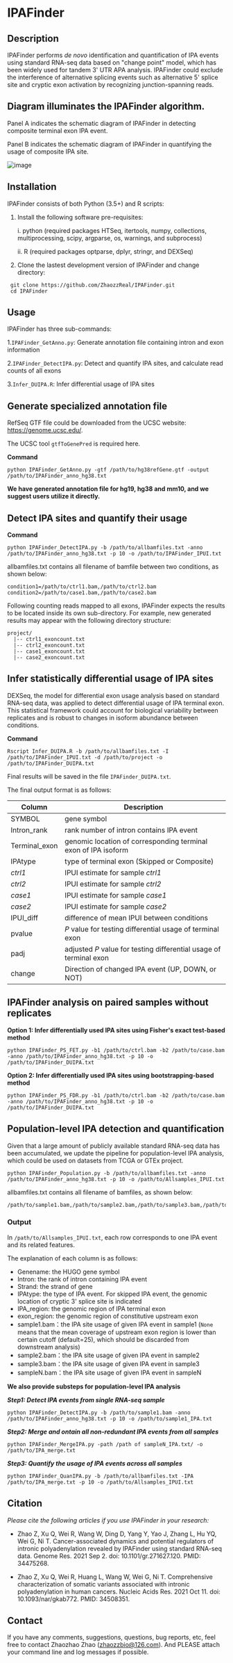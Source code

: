 # IPAFinder



## Description

IPAFinder performs *de novo* identification and quantification of IPA events using standard RNA-seq data based on "change point" model, which has been widely used for tandem 3' UTR APA analysis. IPAFinder could exclude the interference of alternative splicing events such as alternative 5' splice site and cryptic exon activation by recognizing junction-spanning reads.



##  Diagram illuminates the IPAFinder algorithm. 

Panel A indicates the schematic diagram of IPAFinder in detecting composite terminal exon IPA event.

Panel B indicates the schematic diagram of IPAFinder in quantifying the usage of composite IPA site.

![image](https://github.com/ZhaozzReal/IPAFinder/blob/master/Diagram.jpg)

## Installation

IPAFinder consists of both Python (3.5+) and R scripts:

1. Install the following software pre-requisites:

   i. python (required packages HTSeq, itertools, numpy, collections, multiprocessing, scipy, argparse, os, warnings, and subprocess)

   ii. R (required packages optparse, dplyr, stringr, and DEXSeq)

2. Clone the lastest development version of IPAFinder and change directory:

 ```
  git clone https://github.com/ZhaozzReal/IPAFinder.git
  cd IPAFinder
 ```



## Usage 

IPAFinder has three sub-commands:

1.```IPAFinder_GetAnno.py```: Generate annotation file containing intron and exon information

2.```IPAFinder_DetectIPA.py```: Detect and quantify IPA sites, and calculate read counts of all exons

3.```Infer_DUIPA.R```: Infer differential usage of IPA sites



## Generate specialized annotation file

RefSeq GTF file could be downloaded from the UCSC website: https://genome.ucsc.edu/.

The UCSC tool ```gtfToGenePred``` is required here.

**Command**

```
python IPAFinder_GetAnno.py -gtf /path/to/hg38refGene.gtf -output /path/to/IPAFinder_anno_hg38.txt
```

**We have generated annotation file for hg19, hg38 and mm10, and we suggest users utilize it directly.**



## Detect IPA sites and quantify their usage

**Command** 

```
python IPAFinder_DetectIPA.py -b /path/to/allbamfiles.txt -anno /path/to/IPAFinder_anno_hg38.txt -p 10 -o /path/to/IPAFinder_IPUI.txt
```

allbamfiles.txt contains all filename of bamfile between two conditions, as shown below:

```
condition1=/path/to/ctrl1.bam,/path/to/ctrl2.bam 
condition2=/path/to/case1.bam,/path/to/case2.bam
```

Following counting reads mapped to all exons, IPAFinder expects the results to be located inside its own sub-directory. For example, new generated results may appear with the following directory structure:

```
project/
  |-- ctrl1_exoncount.txt
  |-- ctrl2_exoncount.txt
  |-- case1_exoncount.txt
  |-- case2_exoncount.txt
```



## Infer statistically differential usage of IPA sites

DEXSeq, the model for differential exon usage analysis based on standard RNA-seq data, was applied to detect differential usage of IPA terminal exon. This statistical framework could account for biological variability between replicates and is robust to changes in isoform abundance between conditions.

**Command**

```
Rscript Infer_DUIPA.R -b /path/to/allbamfiles.txt -I /path/to/IPAFinder_IPUI.txt -d /path/to/project -o /path/to/IPAFinder_DUIPA.txt
```

Final results will be saved in the file ```IPAFinder_DUIPA.txt```.

The final output format is as follows:

| Column        | Description                                                  |
| ------------- | ------------------------------------------------------------ |
| SYMBOL        | gene symbol                                                  |
| Intron_rank   | rank number of intron contains IPA event                     |
| Terminal_exon | genomic location of corresponding terminal exon of IPA isoform |
| IPAtype       | type of terminal exon (Skipped or Composite)                 |
| *ctrl1*       | IPUI estimate for sample *ctrl1*                             |
| *ctrl2*       | IPUI estimate for sample *ctrl2*                             |
| *case1*       | IPUI estimate for sample *case1*                             |
| *case2*       | IPUI estimate for sample *case2*                             |
| IPUI_diff     | difference of mean IPUI between conditions                   |
| pvalue        | *P* value for testing differential usage of terminal exon    |
| padj          | adjusted *P* value for testing differential usage of terminal exon |
| change        | Direction of changed IPA event (UP, DOWN, or NOT)            |



## IPAFinder analysis on paired samples without replicates 



**Option 1: Infer differentially used IPA sites using Fisher's exact test-based method**

 ```
 python IPAFinder_PS_FET.py -b1 /path/to/ctrl.bam -b2 /path/to/case.bam -anno /path/to/IPAFinder_anno_hg38.txt -p 10 -o /path/to/IPAFinder_DUIPA.txt
 ```



**Option 2: Infer differentially used IPA sites using bootstrapping-based method**

```
python IPAFinder_PS_FDR.py -b1 /path/to/ctrl.bam -b2 /path/to/case.bam -anno /path/to/IPAFinder_anno_hg38.txt -p 10 -o /path/to/IPAFinder_DUIPA.txt
```

## Population-level IPA detection and quantification
Given that a large amount of publicly available standard RNA-seq data has been accumulated, we update the pipeline for population-level IPA analysis, which could be used on datasets from TCGA or GTEx project.

```
python IPAFinder_Population.py -b /path/to/allbamfiles.txt -anno /path/to/IPAFinder_anno_hg38.txt -p 10 -o /path/to/Allsamples_IPUI.txt
```
allbamfiles.txt contains all filename of bamfiles, as shown below:

```
/path/to/sample1.bam,/path/to/sample2.bam,/path/to/sample3.bam,/path/to/sampleN.bam
```
### Output

In ```/path/to/Allsamples_IPUI.txt```, each row corresponds to one IPA event and its related features.

The explanation of each column is as follows:
 
 * Genename: the HUGO gene symbol
 * Intron: the rank of intron containing IPA event  
 * Strand: the strand of gene 
 * IPAtype: the type of IPA event. For skipped IPA event, the genomic location of cryptic 3' splice site is indicated
 * IPA_region: the genomic region of IPA terminal exon
 * exon_region: the genomic region of constitutive upstream exon
 * sample1.bam：the IPA site usage of given IPA event in sample1 (```None``` means that the mean coverage of upstream exon region is lower than certain cutoff (default=25), which should be discarded from downstream analysis)
 * sample2.bam：the IPA site usage of given IPA event in sample2
 * sample3.bam：the IPA site usage of given IPA event in sample3
 * sampleN.bam：the IPA site usage of given IPA event in sampleN


**We also provide substeps for population-level IPA analysis**

***Step1: Detect IPA events from single RNA-seq sample***
```
python IPAFinder_DetectIPA.py -b /path/to/sample1.bam -anno /path/to/IPAFinder_anno_hg38.txt -p 10 -o /path/to/sample1_IPA.txt
```

***Step2: Merge and ontain all non-redundant IPA events from all samples***
```
python IPAFinder_MergeIPA.py -path /path of sampleN_IPA.txt/ -o /path/to/IPA_merge.txt
```

***Step3: Quantify the usage of IPA events across all samples***
```
python IPAFinder_QuanIPA.py -b /path/to/allbamfiles.txt -IPA /path/to/IPA_merge.txt -p 10 -o /path/to/Allsamples_IPUI.txt
```



## Citation

*Please cite the following articles if you use IPAFinder in your research:*

* Zhao Z, Xu Q, Wei R, Wang W, Ding D, Yang Y, Yao J, Zhang L, Hu YQ, Wei G, Ni T. Cancer-associated dynamics and potential regulators of intronic polyadenylation revealed by IPAFinder using standard RNA-seq data. Genome Res. 2021 Sep 2. doi: 10.1101/gr.271627.120. PMID: 34475268.

* Zhao Z, Xu Q, Wei R, Huang L, Wang W, Wei G, Ni T. Comprehensive characterization of somatic variants associated with intronic polyadenylation in human cancers. Nucleic Acids Res. 2021 Oct 11. doi: 10.1093/nar/gkab772. PMID: 34508351.



## Contact

If you have any comments, suggestions, questions, bug reports, etc, feel free to contact Zhaozhao Zhao (zhaozzbio@126.com). And PLEASE attach your command line and log messages if possible.

